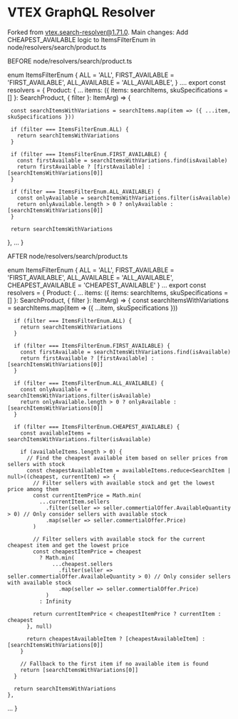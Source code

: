 # VTEX GraphQL Resolver

Forked from vtex.search-resolver@1.71.0. Main changes: Add CHEAPEST_AVAILABLE logic to ItemsFilterEnum in node/resolvers/search/product.ts

BEFORE
node/resolvers/search/product.ts

enum ItemsFilterEnum {
 ALL = 'ALL',
 FIRST_AVAILABLE = 'FIRST_AVAILABLE',
 ALL_AVAILABLE = 'ALL_AVAILABLE',
}
....
export const resolvers = {
 Product: {
   ...
   items: ({ items: searchItems, skuSpecifications = [] }: SearchProduct, { filter }: ItemArg) => {

     const searchItemsWithVariations = searchItems.map(item => ({ ...item, skuSpecifications }))

     if (filter === ItemsFilterEnum.ALL) {
       return searchItemsWithVariations
     }

     if (filter === ItemsFilterEnum.FIRST_AVAILABLE) {
       const firstAvailable = searchItemsWithVariations.find(isAvailable)
       return firstAvailable ? [firstAvailable] : [searchItemsWithVariations[0]]
     }

     if (filter === ItemsFilterEnum.ALL_AVAILABLE) {
       const onlyAvailable = searchItemsWithVariations.filter(isAvailable)
       return onlyAvailable.length > 0 ? onlyAvailable : [searchItemsWithVariations[0]]
     }

     return searchItemsWithVariations
   },
   ...
}


AFTER
node/resolvers/search/product.ts

enum ItemsFilterEnum {
 ALL = 'ALL',
 FIRST_AVAILABLE = 'FIRST_AVAILABLE',
 ALL_AVAILABLE = 'ALL_AVAILABLE',
 CHEAPEST_AVAILABLE = 'CHEAPEST_AVAILABLE'
}
...
export const resolvers = {
 Product: {
   ...
   items: ({ items: searchItems, skuSpecifications = [] }: SearchProduct, { filter }: ItemArg) => {
      const searchItemsWithVariations = searchItems.map(item => ({ ...item, skuSpecifications }))
      
      if (filter === ItemsFilterEnum.ALL) {
        return searchItemsWithVariations
      }
    
      if (filter === ItemsFilterEnum.FIRST_AVAILABLE) {
        const firstAvailable = searchItemsWithVariations.find(isAvailable)
        return firstAvailable ? [firstAvailable] : [searchItemsWithVariations[0]]
      }
    
      if (filter === ItemsFilterEnum.ALL_AVAILABLE) {
        const onlyAvailable = searchItemsWithVariations.filter(isAvailable)
        return onlyAvailable.length > 0 ? onlyAvailable : [searchItemsWithVariations[0]]
      }
    
      if (filter === ItemsFilterEnum.CHEAPEST_AVAILABLE) {
        const availableItems = searchItemsWithVariations.filter(isAvailable)
        
        if (availableItems.length > 0) {
          // Find the cheapest available item based on seller prices from sellers with stock
          const cheapestAvailableItem = availableItems.reduce<SearchItem | null>((cheapest, currentItem) => {
            // Filter sellers with available stock and get the lowest price among them
            const currentItemPrice = Math.min(
              ...currentItem.sellers
                .filter(seller => seller.commertialOffer.AvailableQuantity > 0) // Only consider sellers with available stock
                .map(seller => seller.commertialOffer.Price)
            )
    
            // Filter sellers with available stock for the current cheapest item and get the lowest price
            const cheapestItemPrice = cheapest
              ? Math.min(
                  ...cheapest.sellers
                    .filter(seller => seller.commertialOffer.AvailableQuantity > 0) // Only consider sellers with available stock
                    .map(seller => seller.commertialOffer.Price)
                )
              : Infinity
    
            return currentItemPrice < cheapestItemPrice ? currentItem : cheapest
          }, null)
          
          return cheapestAvailableItem ? [cheapestAvailableItem] : [searchItemsWithVariations[0]]
        }
    
        // Fallback to the first item if no available item is found
        return [searchItemsWithVariations[0]]
      }
    
      return searchItemsWithVariations
    },
   ...
}
